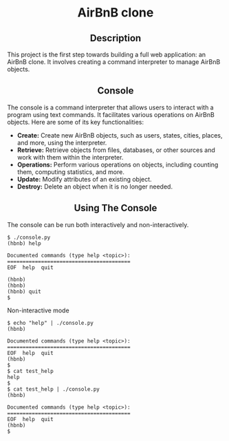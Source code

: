 <h1 align="center">AirBnB clone</h1>

<h2 align="center">Description</h2>
<p>This project is the first step towards building a full web application: an AirBnB clone. It involves creating a command interpreter to manage AirBnB objects.</p>

<h2 align="center">Console</h2>
<p>The console is a command interpreter that allows users to interact with a program using text commands. It facilitates various operations on AirBnB objects. Here are some of its key functionalities:</p>
<ul>
  <li><strong>Create:</strong> Create new AirBnB objects, such as users, states, cities, places, and more, using the interpreter.</li>
  <li><strong>Retrieve:</strong> Retrieve objects from files, databases, or other sources and work with them within the interpreter.</li>
  <li><strong>Operations:</strong> Perform various operations on objects, including counting them, computing statistics, and more.</li>
  <li><strong>Update:</strong> Modify attributes of an existing object.</li>
  <li><strong>Destroy:</strong> Delete an object when it is no longer needed.</li>
</ul>

<h2 align="center">Using The Console</h2>
The console can be run both interactively and non-interactively. 

```
$ ./console.py
(hbnb) help

Documented commands (type help <topic>):
========================================
EOF  help  quit

(hbnb) 
(hbnb) 
(hbnb) quit
$
```
Non-interactive mode
``````
$ echo "help" | ./console.py
(hbnb)

Documented commands (type help <topic>):
========================================
EOF  help  quit
(hbnb) 
$
$ cat test_help
help
$
$ cat test_help | ./console.py
(hbnb)

Documented commands (type help <topic>):
========================================
EOF  help  quit
(hbnb) 
$
``````







